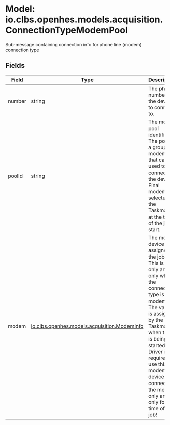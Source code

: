 # Model: io.clbs.openhes.models.acquisition.ConnectionTypeModemPool

Sub-message containing connection info for phone line (modem) connection type

## Fields

| Field | Type | Description |
| --- | --- | --- |
| number | string | The phone number of the device to connect to. |
| poolId | string | The modem pool identifier. The pool is a group of modems that can be used to connect to the device. Final modem is selected by the Taskmaster at the time of the job start. |
| modem | [io.clbs.openhes.models.acquisition.ModemInfo](model-io-clbs-openhes-models-acquisition-modeminfo.md) | The modem device assigned to the job. This is filled only and only when the connection type is modem. The value is assigned by the Taskmaster when to job is being started. Driver is required to use this modem device to connect to the meter only and only for the time of this job! |

